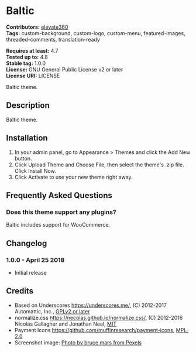 # Baltic #

**Contributors:** [elevate360](https://profiles.wordpress.org/elevate360)  
**Tags:** custom-background, custom-logo, custom-menu, featured-images, threaded-comments, translation-ready  

**Requires at least:** 4.7  
**Tested up to:** 4.8  
**Stable tag:** 1.0.0  
**License:** GNU General Public License v2 or later  
**License URI:** LICENSE  

Baltic theme.

## Description ##

Baltic theme.

## Installation ##

1. In your admin panel, go to Appearance > Themes and click the Add New button.
2. Click Upload Theme and Choose File, then select the theme's .zip file. Click Install Now.
3. Click Activate to use your new theme right away.

## Frequently Asked Questions ##

### Does this theme support any plugins? ###

Baltic includes support for WooCommerce.

## Changelog ##

### 1.0.0 - April 25 2018 ###
* Initial release

## Credits ##

* Based on Underscores https://underscores.me/, (C) 2012-2017 Automattic, Inc., [GPLv2 or later](https://www.gnu.org/licenses/gpl-2.0.html)
* normalize.css https://necolas.github.io/normalize.css/, (C) 2012-2016 Nicolas Gallagher and Jonathan Neal, [MIT](https://opensource.org/licenses/MIT)
* Payment Icons https://github.com/muffinresearch/payment-icons, [MPL-2.0](https://www.mozilla.org/en-US/MPL/2.0/)
* Screenshot image: [Photo by bruce mars from Pexels](https://www.pexels.com/photo/woman-holding-two-white-and-beige-shopping-paper-bags-in-building-974911/)
